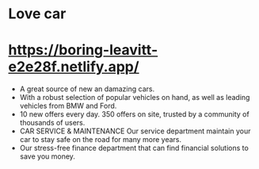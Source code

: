 # Love car

# https://boring-leavitt-e2e28f.netlify.app/

- A great source of new an damazing cars.
- With a robust selection of popular vehicles on hand, as well as
  leading vehicles from BMW and Ford.
- 10 new offers every day. 350 offers on site, trusted by a
  community of thousands of users.
- CAR SERVICE & MAINTENANCE Our service department maintain your car
  to stay safe on the road for many more years.
- Our stress-free finance department that can find financial
  solutions to save you money.
